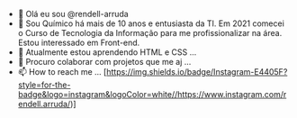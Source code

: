 - 👋 Olá eu sou @rendell-arruda
- 👀 Sou Químico há mais de 10 anos e entusiasta da TI. Em 2021 comecei o Curso de Tecnologia da Informação para me profissionalizar na área. Estou interessado em Front-end.
- 🌱 Atualmente estou aprendendo HTML e CSS ...
- 💞️ Procuro colaborar com projetos que me aj ...
- 📫 How to reach me ... [https://img.shields.io/badge/Instagram-E4405F?style=for-the-badge&logo=instagram&logoColor=white//https://www.instagram.com/rendell.arruda/)]

<!---
rendell-arruda/rendell-arruda is a ✨ special ✨ repository because its `README.md` (this file) appears on your GitHub profile.
You can click the Preview link to take a look at your changes.
--->
